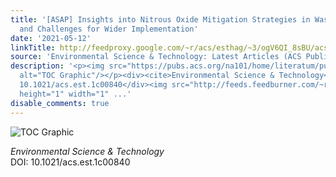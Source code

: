 ```yaml
---
title: '[ASAP] Insights into Nitrous Oxide Mitigation Strategies in Wastewater Treatment
  and Challenges for Wider Implementation'
date: '2021-05-12'
linkTitle: http://feedproxy.google.com/~r/acs/esthag/~3/ogV6QI_8sBU/acs.est.1c00840
source: 'Environmental Science & Technology: Latest Articles (ACS Publications)'
description: '<p><img src="https://pubs.acs.org/na101/home/literatum/publisher/achs/journals/content/esthag/0/esthag.ahead-of-print/acs.est.1c00840/20210512/images/medium/es1c00840_0002.gif"
  alt="TOC Graphic"/></p><div><cite>Environmental Science & Technology</cite></div><div>DOI:
  10.1021/acs.est.1c00840</div><img src="http://feeds.feedburner.com/~r/acs/esthag/~4/ogV6QI_8sBU"
  height="1" width="1" ...'
disable_comments: true
---
```

<p><img src="https://pubs.acs.org/na101/home/literatum/publisher/achs/journals/content/esthag/0/esthag.ahead-of-print/acs.est.1c00840/20210512/images/medium/es1c00840_0002.gif" alt="TOC Graphic"/></p><div><cite>Environmental Science & Technology</cite></div><div>DOI: 10.1021/acs.est.1c00840</div><img src="http://feeds.feedburner.com/~r/acs/esthag/~4/ogV6QI_8sBU" height="1" width="1" ...